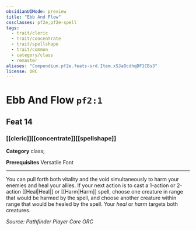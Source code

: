 ```yaml
---
obsidianUIMode: preview
title: "Ebb And Flow"
cssclasses: pf2e,pf2e-spell
tags:
  - trait/cleric
  - trait/concentrate
  - trait/spellshape
  - trait/common
  - category/class
  - remaster
aliases: "Compendium.pf2e.feats-srd.Item.xSJaOcdhqDF1CBs3"
license: ORC
---
```

# Ebb And Flow `pf2:1`
## Feat 14
### [[cleric]][[concentrate]][[spellshape]]

**Category** class; 



**Prerequisites** Versatile Font
* * *
You can pull forth both vitality and the void simultaneously to harm your enemies and heal your allies. If your next action is to cast a 1-action or 2-action [[Heal|Heal]] or [[Harm|Harm]] spell, choose one creature in range that would be harmed by the spell, and choose another creature within range that would be healed by the spell. Your _heal_ or _harm_ targets both creatures.

*Source: Pathfinder Player Core*
*ORC*